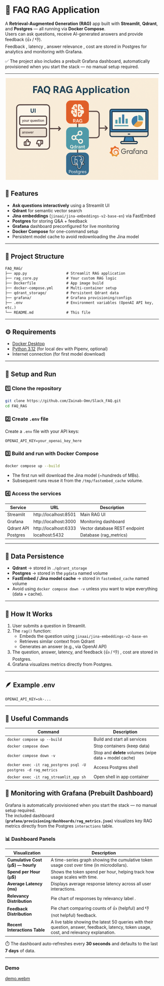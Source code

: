 # 🧠 FAQ RAG Application

A **Retrieval-Augmented Generation (RAG)** app built with **Streamlit**, **Qdrant**, and **Postgres** — all running via **Docker Compose**.  
Users can ask questions, receive AI-generated answers  and provide feedback (👍 / 👎).  
Feedback , latency , answer relevance , cost are stored in Postgres for analytics and monitoring with Grafana.

✅ The project also includes a prebuilt Grafana dashboard, automatically provisioned when you start the stack — no manual setup required.

---



<p align="center">
  <img src="image.png" alt="RAG System Architecture" width="500"/>
</p>

## 🚀 Features

- **Ask questions interactively** using a Streamlit UI  
- **Qdrant** for semantic vector search  
- **Jina embeddings** (`jinaai/jina-embeddings-v2-base-en`) via FastEmbed  
- **Postgres** for storing Q&A + feedback  
- **Grafana** dashboard preconfigured for live monitoring 
- **Docker Compose** for one-command setup  
- Persistent model cache to avoid redownloading the Jina model

---

## 🧩 Project Structure

```
FAQ_RAG/
├── app.py                  # Streamlit RAG application
├── rag_core.py             # Your custom RAG logic
├── Dockerfile              # App image build
├── docker-compose.yml      # Multi-container setup
├── qdrant_storage/         # Persistent Qdrant data
├── grafana/                # Grafana provisioning/configs
├── .env                    # Environment variables (OpenAI API key, etc.)
└── README.md               # This file
```

---

## ⚙️ Requirements

- [Docker Desktop](https://www.docker.com/products/docker-desktop)
- [Python 3.12](https://www.python.org/) (for local dev with Pipenv, optional)
- Internet connection (for first model download)

---

## 🧱 Setup and Run

### 1️⃣ Clone the repository

```bash
git clone https://github.com/Zainab-Omn/Slack_FAQ.git
cd FAQ_RAG
```

### 2️⃣ Create `.env` file

Create a `.env` file with your API keys:
```
OPENAI_API_KEY=your_openai_key_here
```

### 3️⃣ Build and run with Docker Compose

```bash
docker compose up --build
```

- The first run will download the Jina model (~hundreds of MBs).
- Subsequent runs reuse it from the `/tmp/fastembed_cache` volume.

### 4️⃣ Access the services

| Service    | URL                  | Description                    |
|-------------|----------------------|--------------------------------|
| Streamlit   | http://localhost:8501 | Main RAG UI                    |
| Grafana     | http://localhost:3000 | Monitoring dashboard           |
| Qdrant API  | http://localhost:6333 | Vector database REST endpoint  |
| Postgres    | localhost:5432       | Database (rag_metrics)         |

---

## 💾 Data Persistence

- **Qdrant** → stored in `./qdrant_storage`
- **Postgres** → stored in the `pgdata` named volume
- **FastEmbed / Jina model cache** → stored in `fastembed_cache` named volume
- Avoid using `docker compose down -v` unless you want to wipe everything (data + cache).

---

## 🧠 How It Works

1. User submits a question in Streamlit.  
2. The `rag()` function:
   - Embeds the question using `jinaai/jina-embeddings-v2-base-en`
   - Retrieves similar context from Qdrant
   - Generates an answer (e.g., via OpenAI API)
3. The question, answer, latency, and feedback (👍 / 👎) , cost are stored in Postgres.  
4. Grafana visualizes metrics directly from Postgres.

---

## 🪶 Example .env

```
OPENAI_API_KEY=sk-...
```

---

## 🧹 Useful Commands

| Command | Description |
|----------|-------------|
| `docker compose up --build` | Build and start all services |
| `docker compose down` | Stop containers (keep data) |
| `docker compose down -v` | Stop and **delete** volumes (wipe data + model cache) |
| `docker exec -it rag_postgres psql -U postgres -d rag_metrics` | Access Postgres shell |
| `docker exec -it rag_streamlit_app sh` | Open shell in app container |

## 🧭 Monitoring with Grafana (Prebuilt Dashboard)

Grafana is automatically provisioned when you start the stack — no manual setup required.  
The included dashboard (**`grafana/provisioning/dashboards/rag_metrics.json`**) visualizes key RAG metrics directly from the Postgres `interactions` table.

### 📊 Dashboard Panels

| Visualization | Description |
|----------------|-------------|
| **Cumulative Cost (µ$) — hourly** | A time-series graph showing the cumulative token usage cost over time (in microdollars). |
| **Spend per Hour (µ$)** | Shows the token spend per hour, helping track how usage scales with time. |
| **Average Latency (ms)** | Displays average response latency across all user interactions. |
| **Relevancy Distribution** | Pie chart of responses by relevancy label . |
| **Feedback Distribution** | Pie chart comparing counts of 👍 (helpful) and 👎 (not helpful) feedback. |
| **Recent Interactions Table** | A live table showing the latest 50 queries with their question, answer, feedback, latency, token usage, cost, and relevancy explanation. |

⏱️ The dashboard auto-refreshes every **30 seconds** and defaults to the last **7 days** of data.



---
### Demo


[demo.webm](https://github.com/user-attachments/assets/b10f16c4-1d88-4022-a0cf-bdb95269780f)




